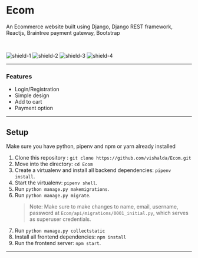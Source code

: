 # Ecom

An Ecommerce website built using Django, Django REST framework, Reactjs, Braintree payment gateway, Bootstrap

<br/>

![shield-1](https://img.shields.io/github/license/vishalda/Ecom?style=for-the-badge)
![shield-2](https://img.shields.io/github/languages/count/vishalda/Ecom?style=for-the-badge)
![shield-3](https://img.shields.io/github/languages/top/vishalda/Ecom?style=for-the-badge)
![shield-4](https://img.shields.io/tokei/lines/github/vishalda/Ecom?style=for-the-badge)

---

### Features

- Login/Registration
- Simple design
- Add to cart
- Payment option

---

## Setup

Make sure you have python, pipenv and npm or yarn already installed

1. Clone this repository : `git clone https://github.com/vishalda/Ecom.git`
2. Move into the directory: `cd Ecom`
3. Create a virtualenv and install all backend dependencies: `pipenv install`.
4. Start the virtualenv: `pipenv shell`.
5. Run `python manage.py makemigrations`.
6. Run `python manage.py migrate`.
   > Note: Make sure to make changes to name, email, username, password at `Ecom/api/migrations/0001_initial.py`, which serves as superuser credentials.
7. Run `python manage.py collectstatic`
8. Install all frontend dependencies: `npm install`
9. Run the frontend server: `npm start`.

---
